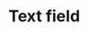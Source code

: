 <EuiPageHeader>
  <EuiPageHeaderSection>
    <EuiTitle @size="l">
      <h1>
        Text field
      </h1>
    </EuiTitle>
  </EuiPageHeaderSection>
</EuiPageHeader>